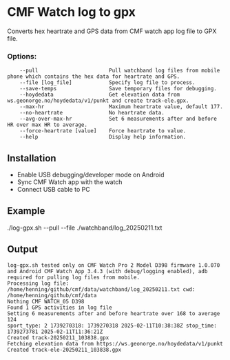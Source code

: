 # CMF Watch log to gpx

Converts hex heartrate and GPS data from CMF watch app log file to GPX file.

### Options:
```
    --pull                       Pull watchband log files from mobile phone which contains the hex data for heartrate and GPS.
    --file [log_file]            Specify log file to process.
    --save-temps                 Save temporary files for debugging.
    --hoydedata                  Get elevation data from ws.geonorge.no/hoydedata/v1/punkt and create track-ele.gpx.
    --max-hr                     Maximum heartrate value, default 177.
    --no-heartrate               No heartrate data.
    --avg-over-max-hr            Set 6 measurements after and before HR over max HR to average.
    --force-heartrate [value]    Force heartrate to value.
    --help                       Display help information.
```

## Installation

- Enable USB debugging/developer mode on Android
- Sync CMF Watch app with the watch
- Connect USB cable to PC

## Example

 ./log-gpx.sh  --pull --file ./watchband/log_20250211.txt

## Output
```
log-gpx.sh tested only on CMF Watch Pro 2 Model D398 firmware 1.0.070 and Android CMF Watch App 3.4.3 (with debug/logging enabled), adb required for pulling log files from mobile.
Processing log file: /home/henning/github/cmf/data/watchband/log_20250211.txt cwd: /home/henning/github/cmf/data
Nothing CMF WATCH_05 D398
Found 1 GPS activities in log file
Setting 6 measurements after and before heartrate over 168 to average 124
sport_type: 2 1739270318: 1739270318 2025-02-11T10:38:38Z stop_time: 1739273781 2025-02-11T11:36:21Z
Created track-20250211_103838.gpx
Fetching elevation data from https://ws.geonorge.no/hoydedata/v1/punkt
Created track-ele-20250211_103838.gpx
```